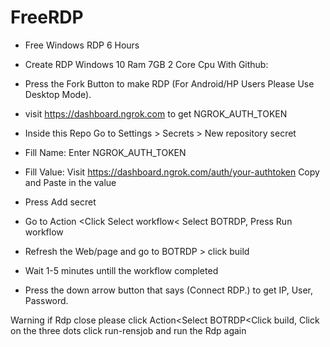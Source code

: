 # FreeRDP


- Free Windows RDP 6 Hours

- Create RDP Windows 10 Ram 7GB 2 Core Cpu With Github:

- Press the Fork Button to make RDP (For Android/HP Users Please Use Desktop Mode).

- visit https://dashboard.ngrok.com to get NGROK_AUTH_TOKEN

- Inside this Repo Go to Settings > Secrets > New repository secret

- Fill Name: Enter NGROK_AUTH_TOKEN

- Fill Value: Visit https://dashboard.ngrok.com/auth/your-authtoken Copy and Paste in the value

- Press Add secret

- Go to Action <Click Select workflow< Select BOTRDP, Press Run workflow

- Refresh the Web/page and go to BOTRDP > click build

- Wait 1-5 minutes untill the workflow completed

- Press the down arrow button that says (Connect RDP.) to get IP, User, Password.


Warning if Rdp close please click Action<Select BOTRDP<Click build, Click on the three dots click run-rensjob and run the Rdp again
